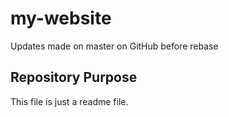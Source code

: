 # my-website



Updates made on master on GitHub before rebase

## Repository Purpose 

This file is just a readme file.
